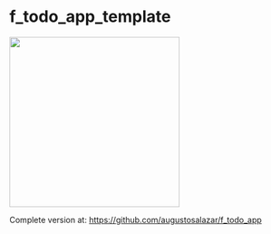 # f_todo_app_template

<img src="https://user-images.githubusercontent.com/4458129/183759355-782272bf-56c6-40e3-b6f8-949e95c2e5b0.gif" width="300" />

Complete version at: https://github.com/augustosalazar/f_todo_app